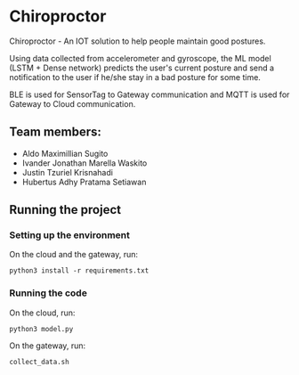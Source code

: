 # Chiroproctor

Chiroproctor - An IOT solution to help people maintain good postures. 

Using data collected from accelerometer and gyroscope, the ML model (LSTM + Dense network) predicts the user's current posture and send a notification to the user if he/she stay in a bad posture for some time.

BLE is used for SensorTag to Gateway communication and MQTT is used for Gateway to Cloud communication.

## Team members:
- Aldo Maximillian Sugito
- Ivander Jonathan Marella Waskito
- Justin Tzuriel Krisnahadi
- Hubertus Adhy Pratama Setiawan

## Running the project

### Setting up the environment
On the cloud and the gateway, run:
```
python3 install -r requirements.txt
```
### Running the code
On the cloud, run:
```
python3 model.py
```
On the gateway, run:
```
collect_data.sh
```